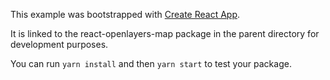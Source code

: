 This example was bootstrapped with [Create React App](https://github.com/facebook/create-react-app).

It is linked to the react-openlayers-map package in the parent directory for development purposes.

You can run `yarn install` and then `yarn start` to test your package.
